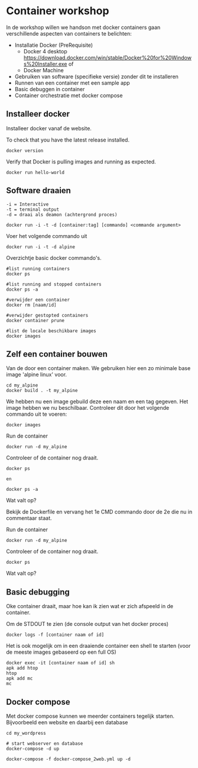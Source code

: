 # Container workshop

In de workshop willen we handson met docker containers gaan verschillende aspecten van containers te belichten:
* Installatie Docker (PreRequisite)
  * Docker 4 desktop https://download.docker.com/win/stable/Docker%20for%20Windows%20Installer.exe of
  * Docker Machine
* Gebruiken van software (specifieke versie) zonder dit te installeren 
* Runnen van een container met een sample app
* Basic debuggen in container
* Container orchestratie met docker compose

## Installeer docker
Installeer docker vanaf de website.

To check that you have the latest release installed.
```
docker version
```
Verify that Docker is pulling images and running as expected.
```
docker run hello-world
```

## Software draaien
``` 
-i = Interactive
-t = terminal output
-d = draai als deamon (achtergrond proces)

docker run -i -t -d [container:tag] [commando] <commande argument>
```

Voer het volgende commando uit
```
docker run -i -t -d alpine
```

Overzichtje basic docker commando's.
```
#list running containers
docker ps 

#list running and stopped containers
docker ps -a

#verwijder een container
docker rm [naam/id]

#verwijder gestopted containers
docker container prune

#list de locale beschikbare images
docker images
```

## Zelf een container bouwen

Van de door een container maken. We gebruiken hier een zo minimale base image 'alpine linux' voor.

```
cd my_alpine
docker build . -t my_alpine
```

We hebben nu een image gebuild deze een naam en een tag gegeven.
Het image hebben we nu beschilbaar. Controleer dit door het volgende commando uit te voeren:
```
docker images
```

Run de container
```
docker run -d my_alpine
```

Controleer of de container nog draait.
```
docker ps

en 

docker ps -a
```

Wat valt op?

Bekijk de Dockerfile en vervang het 1e CMD commando door de 2e die nu in commentaar staat. 

Run de container
```
docker run -d my_alpine
```

Controleer of de container nog draait.
```
docker ps
```

Wat valt op?

## Basic debugging
Oke container draait, maar hoe kan ik zien wat er zich afspeeld in de container.

Om de STDOUT te zien (de console output van het docker proces)
```
docker logs -f [container naam of id]
```

Het is ook mogelijk om in een draaiende container een shell te starten (voor de meeste images gebaseerd op een full OS)
```
docker exec -it [container naam of id] sh
apk add htop
htop
apk add mc
mc
```

## Docker compose
Met docker compose kunnen we meerder containers tegelijk starten. Bijvoorbeeld een website en daarbij een database

```
cd my_wordpress

# start webserver en database
docker-compose -d up
```


```
docker-compose -f docker-compose_2web.yml up -d
```